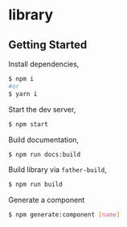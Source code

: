 # library

## Getting Started

Install dependencies,

```bash
$ npm i
#or
$ yarn i
```

Start the dev server,

```bash
$ npm start
```

Build documentation,

```bash
$ npm run docs:build
```

Build library via `father-build`,

```bash
$ npm run build
```

Generate a component

```bash
$ npm generate:component [name]
```

